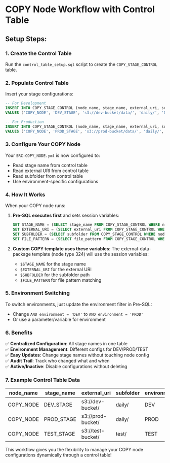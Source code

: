 # COPY Node Workflow with Control Table

## Setup Steps:

### 1. Create the Control Table
Run the `control_table_setup.sql` script to create the `COPY_STAGE_CONTROL` table.

### 2. Populate Control Table
Insert your stage configurations:

```sql
-- For Development
INSERT INTO COPY_STAGE_CONTROL (node_name, stage_name, external_uri, subfolder, environment) 
VALUES ('COPY_NODE', 'DEV_STAGE', 's3://dev-bucket/data/', 'daily/', 'DEV');

-- For Production  
INSERT INTO COPY_STAGE_CONTROL (node_name, stage_name, external_uri, subfolder, environment) 
VALUES ('COPY_NODE', 'PROD_STAGE', 's3://prod-bucket/data/', 'daily/', 'PROD');
```

### 3. Configure Your COPY Node
Your `SRC-COPY_NODE.yml` is now configured to:
- Read stage name from control table
- Read external URI from control table  
- Read subfolder from control table
- Use environment-specific configurations

### 4. How It Works

When your COPY node runs:

1. **Pre-SQL executes first** and sets session variables:
   ```sql
   SET STAGE_NAME = (SELECT stage_name FROM COPY_STAGE_CONTROL WHERE node_name = 'COPY_NODE' AND environment = 'DEV');
   SET EXTERNAL_URI = (SELECT external_uri FROM COPY_STAGE_CONTROL WHERE node_name = 'COPY_NODE' AND environment = 'DEV');
   SET SUBFOLDER = (SELECT subfolder FROM COPY_STAGE_CONTROL WHERE node_name = 'COPY_NODE' AND environment = 'DEV');
   SET FILE_PATTERN = (SELECT file_pattern FROM COPY_STAGE_CONTROL WHERE node_name = 'COPY_NODE' AND environment = 'DEV');
   ```

2. **Custom COPY template uses these variables**:
   The external-data-package template (node type 324) will use the session variables:
   - `$STAGE_NAME` for the stage name
   - `$EXTERNAL_URI` for the external URI
   - `$SUBFOLDER` for the subfolder path
   - `$FILE_PATTERN` for file pattern matching

### 5. Environment Switching

To switch environments, just update the environment filter in Pre-SQL:
- Change `AND environment = 'DEV'` to `AND environment = 'PROD'`
- Or use a parameter/variable for environment

### 6. Benefits

✅ **Centralized Configuration**: All stage names in one table  
✅ **Environment Management**: Different configs for DEV/PROD/TEST  
✅ **Easy Updates**: Change stage names without touching node config  
✅ **Audit Trail**: Track who changed what and when  
✅ **Active/Inactive**: Disable configurations without deleting  

### 7. Example Control Table Data

| node_name | stage_name | external_uri | subfolder | environment | is_active |
|-----------|------------|--------------|-----------|-------------|-----------|
| COPY_NODE | DEV_STAGE | s3://dev-bucket/ | daily/ | DEV | true |
| COPY_NODE | PROD_STAGE | s3://prod-bucket/ | daily/ | PROD | true |
| COPY_NODE | TEST_STAGE | s3://test-bucket/ | test/ | TEST | false |

This workflow gives you the flexibility to manage your COPY node configurations dynamically through a control table!
